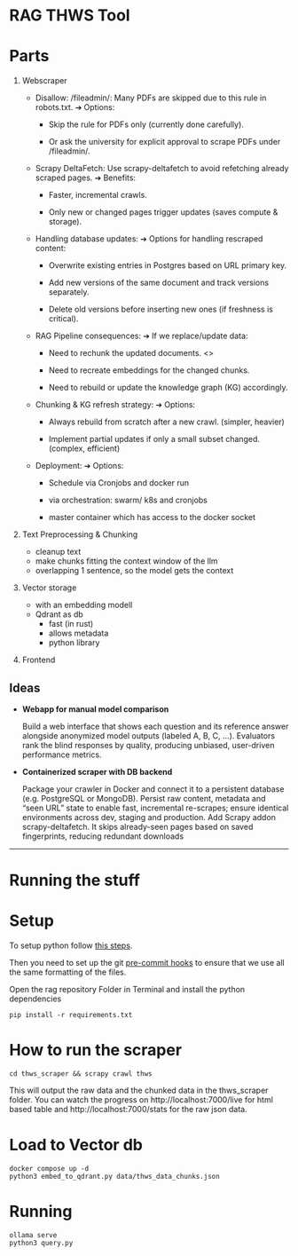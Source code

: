 # RAG THWS Tool

# Parts

1. Webscraper

   - Disallow: /fileadmin/:
     Many PDFs are skipped due to this rule in robots.txt.
     ➔ Options:

     - Skip the rule for PDFs only (currently done carefully).

     - Or ask the university for explicit approval to scrape PDFs under /fileadmin/.

   - Scrapy DeltaFetch:
     Use scrapy-deltafetch to avoid refetching already scraped pages.
     ➔ Benefits:

     - Faster, incremental crawls.

     - Only new or changed pages trigger updates (saves compute & storage).

   - Handling database updates:
     ➔ Options for handling rescraped content:

     - Overwrite existing entries in Postgres based on URL primary key.

     - Add new versions of the same document and track versions separately.

     - Delete old versions before inserting new ones (if freshness is critical).

   - RAG Pipeline consequences:
     ➔ If we replace/update data:

     - Need to rechunk the updated documents.
       \<>

     - Need to recreate embeddings for the changed chunks.

     - Need to rebuild or update the knowledge graph (KG) accordingly.

   - Chunking & KG refresh strategy:
     ➔ Options:

     - Always rebuild from scratch after a new crawl. (simpler, heavier)

     - Implement partial updates if only a small subset changed. (complex, efficient)

   - Deployment:
     ➔ Options:

     - Schedule via Cronjobs and docker run

     - via orchestration: swarm/ k8s and cronjobs

     - master container which has access to the docker socket

1. Text Preprocessing & Chunking

   - cleanup text
   - make chunks fitting the context window of the llm
   - overlapping 1 sentence, so the model gets the context

1. Vector storage

   - with an embedding modell
   - Qdrant as db
     - fast (in rust)
     - allows metadata
     - python library

1. Frontend

## Ideas

- **Webapp for manual model comparison**

  Build a web interface that shows each question and its reference answer alongside anonymized model outputs (labeled A, B, C, …). Evaluators rank the blind responses by quality, producing unbiased, user-driven performance metrics.

- **Containerized scraper with DB backend**

  Package your crawler in Docker and connect it to a persistent database (e.g. PostgreSQL or MongoDB). Persist raw content, metadata and “seen URL” state to enable fast, incremental re-scrapes; ensure identical environments across dev, staging and production. Add Scrapy addon scrapy-deltafetch. It skips already-seen pages based on saved fingerprints, reducing redundant downloads

______________________________________________________________________

# Running the stuff

# Setup

To setup python follow [this steps](https://dav354.github.io/askTHWS/dev-tools/python/).

Then you need to set up the git [pre-commit hooks](https://dav354.github.io/askTHWS/dev-tools/precommit/) to ensure that we use all the same formatting of the files.

Open the rag repository Folder in Terminal and install the python dependencies

```shell
pip install -r requirements.txt
```

# How to run the scraper

```shell
cd thws_scraper && scrapy crawl thws
```

This will output the raw data and the chunked data in the thws_scraper folder. You can watch the progress on http://localhost:7000/live for html based table and http://localhost:7000/stats for the raw json data.

# Load to Vector db

```shell
docker compose up -d
python3 embed_to_qdrant.py data/thws_data_chunks.json
```

# Running

```shell
ollama serve
python3 query.py
```
